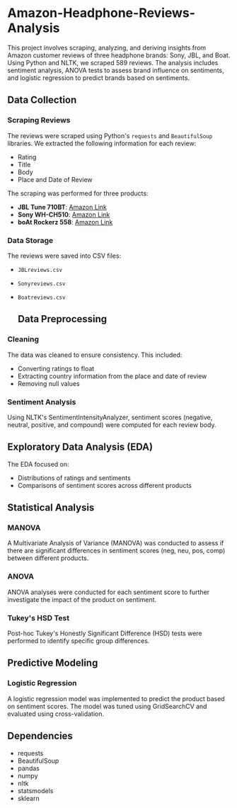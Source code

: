 # Amazon-Headphone-Reviews-Analysis
This project involves scraping, analyzing, and deriving insights from Amazon customer reviews of three headphone brands: Sony, JBL, and Boat. Using Python and NLTK, we scraped 589 reviews. The analysis includes sentiment analysis, ANOVA tests to assess brand influence on sentiments, and logistic regression to predict brands based on sentiments.

## Data Collection

### Scraping Reviews
The reviews were scraped using Python's `requests` and `BeautifulSoup` libraries. We extracted the following information for each review:
- Rating
- Title
- Body
- Place and Date of Review

The scraping was performed for three products:
- **JBL Tune 710BT**: [Amazon Link](https://www.amazon.in/JBL-Playtime-Charging-Headphones-Assistant/product-reviews/B096G2RN6D/ref=cm_cr_arp_d_viewopt_srt?ie=UTF8&reviewerType=all_reviews&sortBy=recent&pageNumber=1)
- **Sony WH-CH510**: [Amazon Link](https://www.amazon.in/SONY-WH-CH510-Wireless-Headphone-Blue/product-reviews/B0817T8FB6/ref=cm_cr_arp_d_viewopt_srt?ie=UTF8&reviewerType=all_reviews&sortBy=recent&pageNumber=1)
- **boAt Rockerz 558**: [Amazon Link](https://www.amazon.in/boAt-Rockerz-558-Bluetooth-Headphones/product-reviews/B0BVRGZ9FV/ref=cm_cr_arp_d_viewopt_srt?ie=UTF8&reviewerType=all_reviews&sortBy=recent&pageNumber=1)

### Data Storage
The reviews were saved into CSV files:
- `JBLreviews.csv`
- `Sonyreviews.csv`
- `Boatreviews.csv`

  ## Data Preprocessing

### Cleaning
The data was cleaned to ensure consistency. This included:
- Converting ratings to float
- Extracting country information from the place and date of review
- Removing null values

### Sentiment Analysis
Using NLTK's SentimentIntensityAnalyzer, sentiment scores (negative, neutral, positive, and compound) were computed for each review body.

## Exploratory Data Analysis (EDA)
The EDA focused on:
- Distributions of ratings and sentiments
- Comparisons of sentiment scores across different products

## Statistical Analysis

### MANOVA
A Multivariate Analysis of Variance (MANOVA) was conducted to assess if there are significant differences in sentiment scores (neg, neu, pos, comp) between different products.

### ANOVA
ANOVA analyses were conducted for each sentiment score to further investigate the impact of the product on sentiment.

### Tukey's HSD Test
Post-hoc Tukey's Honestly Significant Difference (HSD) tests were performed to identify specific group differences.

## Predictive Modeling

### Logistic Regression
A logistic regression model was implemented to predict the product based on sentiment scores. The model was tuned using GridSearchCV and evaluated using cross-validation.

## Dependencies 
- requests
- BeautifulSoup
- pandas
- numpy
- nltk
- statsmodels
- sklearn 


  
  
